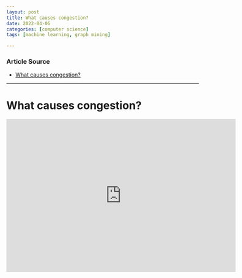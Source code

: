 ```yaml
---
layout: post
title: What causes congestion?
date: 2022-04-06
categories: [computer science]
tags: [machine learning, graph mining]

---
```


### Article Source

* [What causes congestion?](https://www.youtube.com/watch?v=7HnZiMuHpMI&list=PLXHddUHfEgxEm6dyNlAQ3HkY9H1FCAi40)


---

# What causes congestion?


<iframe width="600" height="400" src="https://www.youtube.com/embed/7HnZiMuHpMI" title="YouTube video player" frameborder="0" allow="accelerometer; autoplay; clipboard-write; encrypted-media; gyroscope; picture-in-picture" allowfullscreen></iframe>